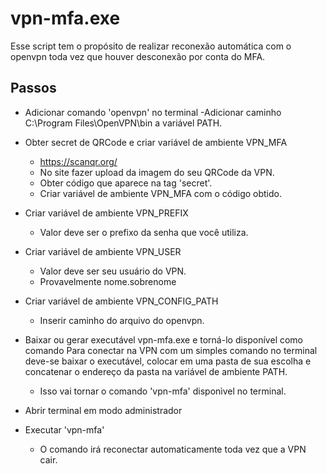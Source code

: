 # vpn-mfa.exe

Esse script tem o propósito de realizar reconexão automática com o openvpn
toda vez que houver desconexão por conta do MFA.

## Passos

- Adicionar comando 'openvpn' no terminal
  -Adicionar caminho C:\Program Files\OpenVPN\bin a variável PATH.

- Obter secret de QRCode e criar variável de ambiente VPN_MFA

  - https://scanqr.org/
  - No site fazer upload da imagem do seu QRCode da VPN.
  - Obter código que aparece na tag 'secret'.
  - Criar variável de ambiente VPN_MFA com o código obtido.

- Criar variável de ambiente VPN_PREFIX

  - Valor deve ser o prefixo da senha que você utiliza.

- Criar variável de ambiente VPN_USER

  - Valor deve ser seu usuário do VPN.
  - Provavelmente nome.sobrenome

- Criar variável de ambiente VPN_CONFIG_PATH

  - Inserir caminho do arquivo do openvpn.

- Baixar ou gerar executável vpn-mfa.exe e torná-lo disponível como comando
  Para conectar na VPN com um simples comando no terminal
  deve-se baixar o executável, colocar em uma pasta de sua escolha
  e concatenar o endereço da pasta na variável de ambiente PATH.

  - Isso vai tornar o comando 'vpn-mfa' disponìvel no terminal.

- Abrir terminal em modo administrador
- Executar 'vpn-mfa'
  - O comando irá reconectar automaticamente toda vez que a VPN cair.
